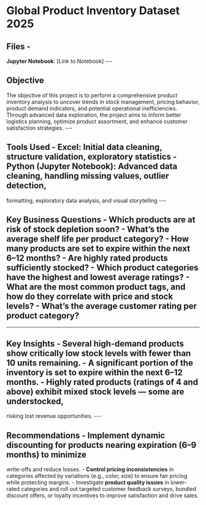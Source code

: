 #  Global Product Inventory Dataset 2025 

##  Files - 
**Jupyter Notebook**: [Link to Notebook] --- 

## Objective 
The objective of this project is to perform a comprehensive product inventory analysis to uncover 
trends in stock management, pricing behavior, product demand indicators, and potential operational 
inefficiencies.   
Through advanced data exploration, the project aims to inform better logistics planning, optimize 
product assortment, and enhance customer satisfaction strategies. --- 


##  Tools Used - **Excel**: Initial data cleaning, structure validation, exploratory statistics - **Python (Jupyter Notebook)**: Advanced data cleaning, handling missing values, outlier detection, 
formatting, exploratory data analysis, and visual storytelling --- 


##  Key Business Questions - Which products are at risk of stock depletion soon? - What’s the average shelf life per product category? - How many products are set to expire within the next 6–12 months? - Are highly rated products sufficiently stocked? - Which product categories have the highest and lowest average ratings? - What are the most common product tags, and how do they correlate with price and stock levels? - What’s the average customer rating per product category? 
--- 


##  Key Insights - Several high-demand products show critically low stock levels with fewer than 10 units remaining. - A significant portion of the inventory is set to expire within the next 6–12 months. - Highly rated products (ratings of 4 and above) exhibit mixed stock levels — some are understocked, 
risking lost revenue opportunities. --- 


##  Recommendations - Implement **dynamic discounting** for products nearing expiration (6–9 months) to minimize 
write-offs and reduce losses. - **Control pricing inconsistencies** in categories affected by variations (e.g., color, size) to ensure 
fair pricing while protecting margins. - Investigate **product quality issues** in lower-rated categories and roll out targeted customer 
feedback surveys, bundled discount offers, or loyalty incentives to improve satisfaction and drive 
sales.
